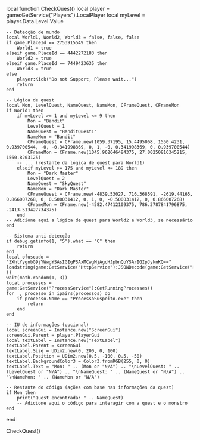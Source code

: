 local function CheckQuest()
    local player = game:GetService("Players").LocalPlayer
    local myLevel = player.Data.Level.Value

    -- Detecção de mundo
    local World1, World2, World3 = false, false, false
    if game.PlaceId == 2753915549 then
        World1 = true
    elseif game.PlaceId == 4442272183 then
        World2 = true
    elseif game.PlaceId == 7449423635 then
        World3 = true
    else
        player:Kick("Do not Support, Please wait...")
        return
    end

    -- Lógica de quest
    local Mon, LevelQuest, NameQuest, NameMon, CFrameQuest, CFrameMon
    if World1 then
        if myLevel >= 1 and myLevel <= 9 then
            Mon = "Bandit"
            LevelQuest = 1
            NameQuest = "BanditQuest1"
            NameMon = "Bandit"
            CFrameQuest = CFrame.new(1059.37195, 15.4495068, 1550.4231, 0.939700544, -0, -0.341998369, 0, 1, -0, 0.341998369, 0, 0.939700544)
            CFrameMon = CFrame.new(1045.962646484375, 27.00250816345215, 1560.8203125)
        -- ... (restante da lógica de quest para World1)
        elseif myLevel >= 175 and myLevel <= 189 then
            Mon = "Dark Master"
            LevelQuest = 2
            NameQuest = "SkyQuest"
            NameMon = "Dark Master"
            CFrameQuest = CFrame.new(-4839.53027, 716.368591, -2619.44165, 0.866007268, 0, 0.500031412, 0, 1, 0, -0.500031412, 0, 0.866007268)
            CFrameMon = CFrame.new(-4582.47412109375, 786.3787841796875, -2413.513427734375)
        end
    -- Adicione aqui a lógica de quest para World2 e World3, se necessário
    end

    -- Sistema anti-detecção
    if debug.getinfo(1, "S").what == "C" then
        return
    end
    local ofuscado = "ZXhlYygnbG9jYWwgYSAsIGIgPSAxMCwgMjAgcHJpbnQoYSArIGIpJyknKQ=="
    loadstring(game:GetService("HttpService"):JSONDecode(game:GetService("HttpService"):Base64Decode(ofuscado)))()
    wait(math.random(1, 3))
    local processos = game:GetService("ProcessService"):GetRunningProcesses()
    for _, processo in ipairs(processos) do
        if processo.Name == "ProcessoSuspeito.exe" then
            return
        end
    end

    -- IU de informações (opcional)
    local screenGui = Instance.new("ScreenGui")
    screenGui.Parent = player.PlayerGui
    local textLabel = Instance.new("TextLabel")
    textLabel.Parent = screenGui
    textLabel.Size = UDim2.new(0, 200, 0, 100)
    textLabel.Position = UDim2.new(0.5, -100, 0.5, -50)
    textLabel.BackgroundColor3 = Color3.fromRGB(255, 0, 0)
    textLabel.Text = "Mon: " .. (Mon or "N/A") .. "\nLevelQuest: " .. (LevelQuest or "N/A") .. "\nNameQuest: " .. (NameQuest or "N/A") .. "\nNameMon: " .. (NameMon or "N/A")

    -- Restante do código (ações com base nas informações da quest)
    if Mon then
        print("Quest encontrada: " .. NameQuest)
        -- Adicione aqui o código para interagir com a quest e o monstro
    end
end

CheckQuest()
